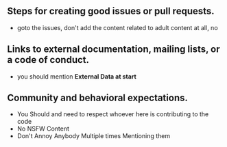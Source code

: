 ## Steps for creating good issues or pull requests.
- goto the issues, don't add the content related to adult content at all, no 
## Links to external documentation, mailing lists, or a code of conduct.
- you should mention **External Data at start**
## Community and behavioral expectations.
- You Should and need to respect whoever here is contributing to the code
- No NSFW Content
- Don't Annoy Anybody Multiple times Mentioning them

